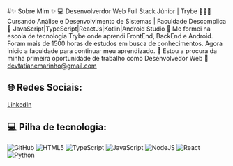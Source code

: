 #✨ Sobre Mim ✨
💻 Desenvolverdor Web Full Stack Júnior | Trybe
👩🏼‍💻 Cursando Análise e Desenvolvimento de Sistemas | Faculdade Descomplica
💎 JavaScript|TypeScript|ReactJs|Kotlin|Android Studio
💬 Me formei na escola de tecnologia Trybe onde aprendi FrontEnd, BackEnd e Android.
Foram mais de 1500 horas de estudos em busca de conhecimentos. Agora inicio a faculdade para continuar meu aprendizado.
📡 Estou a procura da minha primeira oportunidade de trabalho como Desenvolvedor Web
📧 [devtatianemarinho@gmail.com](mailto:devtatianemarinho@gmail.com)

## 🌐 Redes Sociais:
[LinkedIn](https://www.linkedin.com/in/seu_usuario)

## 💻 Pilha de tecnologia:
![GitHub](https://img.icons8.com/?size=100&id=WCL5hPLvhUjQ&format=png&color=000000)
![HTML5](https://img.icons8.com/?size=100&id=20909&format=png&color=000000)
![TypeScript](https://img.icons8.com/color/48/000000/typescript.png)
![JavaScript](https://img.icons8.com/color/48/000000/javascript.png)
![NodeJS](https://img.icons8.com/color/48/000000/nodejs.png)
![React](https://img.icons8.com/color/48/000000/react-native.png)
![Python](https://img.icons8.com/color/48/000000/python.png)
